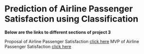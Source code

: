 # Prediction of Airline Passenger Satisfaction using Classification

**Below are the links to different sections of project 3**

Proposal of Airline Passenger Satisfaction [click here](https://github.com/emanalshehrii/Airline_Passenger_Satisfaction_ClassificationModels/blob/main/propsal_AirlinePassengerSatisfaction.md)
MVP of Airline Passenger Satisfaction [click here](https://github.com/emanalshehrii/Airline_Passenger_Satisfaction_ClassificationModels/blob/main/AirlinePassengerSatisfaction_MVP.md)

